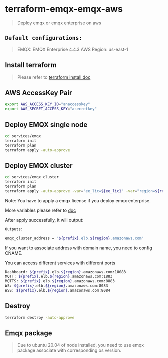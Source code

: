 # terraform-emqx-emqx-aws
> Deploy emqx or emqx enterprise on aws


## `Default configurations:`
> EMQX: EMQX Enterprise 4.4.3
AWS Region: us-east-1


## Install terraform
> Please refer to [terraform install doc](https://learn.hashicorp.com/tutorials/terraform/install-cli)


## AWS AccessKey Pair
```bash
export AWS_ACCESS_KEY_ID="anaccesskey"
export AWS_SECRET_ACCESS_KEY="asecretkey"
```

## Deploy EMQX single node
```bash
cd services/emqx
terraform init
terraform plan
terraform apply -auto-approve
```


## Deploy EMQX cluster
```bash
cd services/emqx_cluster
terraform init
terraform plan
terraform apply -auto-approve -var="ee_lic=${ee_lic}" -var="region=${region}"
```
Note: You have to apply a emqx license if you deploy emqx enterprise.

More variables please refer to [doc](docs/variables.md)

After apply successfully, it will output:
```bash
Outputs:

emqx_cluster_address = "${prefix}.elb.${region}.amazonaws.com"
```

If you want to associate address with domain name, you need to config CNAME.

You can access different services with different ports
```bash
Dashboard: ${prefix}.elb.${region}.amazonaws.com:18083
MQTT: ${prefix}.elb.${region}.amazonaws.com:1883
MQTTS: ${prefix}.elb.${region}.amazonaws.com:8883
WS: ${prefix}.elb.${region}.amazonaws.com:8083
WSS: ${prefix}.elb.${region}.amazonaws.com:8084
```

## Destroy
```bash
terraform destroy -auto-approve
```

## Emqx package
> Due to ubuntu 20.04 of node installed, you need to use emqx package associate with corresponding os version.



